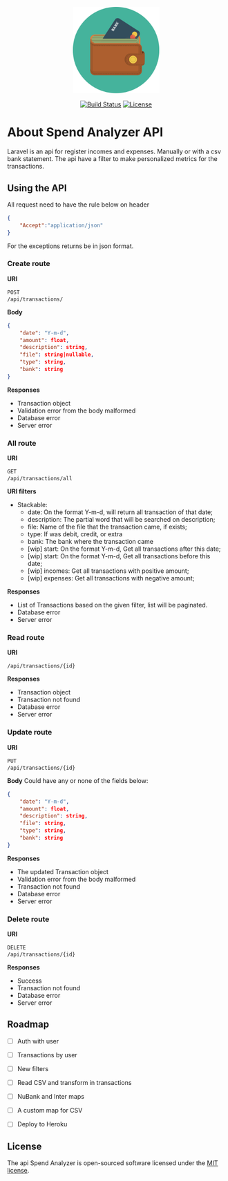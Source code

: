 <p align="center"><a href="#" target="_blank"><img src="https://raw.githubusercontent.com/GabrielDSousa/arts/master/flatwallet.svg" width="200" alt="Laravel Logo"></a></p>

<p align="center">
<a href="#"><img src="https://travis-ci.org/laravel/framework.svg" alt="Build Status"></a>
<a href="https://opensource.org/licenses/MIT"><img src="https://img.shields.io/packagist/l/laravel/framework" alt="License"></a>
</p>

# About Spend Analyzer API

Laravel is an api for register incomes and expenses. Manually or with a csv bank statement.
The api have a filter to make personalized metrics for the transactions.

## Using the API
All request need to have the rule below on header
````json
{
    "Accept":"application/json"
}
````
For the exceptions returns be in json format.

### Create route
<b>URI</b>

````
POST
/api/transactions/
````

<b>Body</b>
````json
{
	"date": "Y-m-d",
	"amount": float,
	"description": string,
	"file": string|nullable,
	"type": string,
	"bank": string
}
````

<b>Responses</b>
- Transaction object
- Validation error from the body malformed
- Database error
- Server error

### All route
<b>URI</b>

````
GET
/api/transactions/all
````

<b>URI filters</b>
- Stackable:
    - date: On the format Y-m-d, will return all transaction of that date;
    - description: The partial word that will be searched on description;
    - file: Name of the file that the transaction came, if exists;
    - type: If was debit, credit, or extra
    - bank: The bank where the transaction came
    - [wip] start: On the format Y-m-d, Get all transactions after this date;
    - [wip] start: On the format Y-m-d, Get all transactions before this date;
    - [wip] incomes: Get all transactions with positive amount;
    - [wip] expenses: Get all transactions with negative amount;

<b>Responses</b>
- List of Transactions based on the given filter, list will be paginated.
- Database error
- Server error

### Read route
<b>URI</b>

````
/api/transactions/{id}
````

<b>Responses</b>
- Transaction object
- Transaction not found
- Database error
- Server error

### Update route
<b>URI</b>

````
PUT
/api/transactions/{id}
````

<b>Body</b>
Could have any or none of the fields below:
````json
{
	"date": "Y-m-d",
	"amount": float,
	"description": string,
	"file": string,
	"type": string,
	"bank": string
}
````

<b>Responses</b>
- The updated Transaction object
- Validation error from the body malformed
- Transaction not found
- Database error
- Server error

### Delete route
<b>URI</b>

````
DELETE
/api/transactions/{id}
````

<b>Responses</b>
- Success
- Transaction not found
- Database error
- Server error

## Roadmap
* [ ] Auth with user
* [ ] Transactions by user
* [ ] New filters
* [ ] Read CSV and transform in transactions
* [ ] NuBank and Inter maps
* [ ] A custom map for CSV
* [ ] Deploy to Heroku


## License

The api Spend Analyzer is open-sourced software licensed under the [MIT license](https://opensource.org/licenses/MIT).
